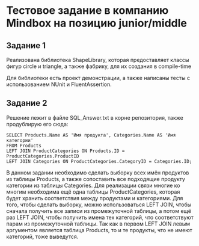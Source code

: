 # Тестовое задание в компанию Mindbox на позицию junior/middle

## Задание 1

Реализована библиотека ShapeLibrary, которая предоставляет классы фигур circle и triangle, а также фабрику, для их создания в compile-time

Для библиотеки есть проект демонстрации, а также написаны тесты с использованием NUnit и FluentAssertion.

## Задание 2

Решение лежит в файле SQL_Answer.txt в корне репозитория, также продублирую его сюда:

```
SELECT Products.Name AS 'Имя продукта', Categories.Name AS 'Имя категории'
FROM Products
LEFT JOIN ProductCategories ON Products.ID = ProductCategories.ProductID
LEFT JOIN Categories ON ProductCategories.CategoryID = Categories.ID;
```

В данном задании необходимо сделать выборку всех имён продуктов из таблицы Products, а также сопоставить все подходящие продукту категории из таблицы Categories. Для реализации связи многие ко многим необходима ещё одна таблицы ProductCategories, которая будет хранить соответствия между продуктами и категориями. Для того, чтобы сделать выборку, можно использоваться LEFT JOIN, чтобы сначала получить все записи из промежуточной таблицы, а потом ещё раз LEFT JOIN, чтобы получить имена тех категорий, что соответствуют парам из промежуточной таблицы. Так как в первом LEFT JOIN левым аргументом является таблица Products, то и те продукты, что не имеют категорий, тоже выведутся.
